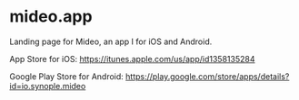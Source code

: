 # mideo.app

Landing page for Mideo, an app I for iOS and Android.

App Store for iOS: https://itunes.apple.com/us/app/id1358135284

Google Play Store for Android: https://play.google.com/store/apps/details?id=io.synople.mideo
